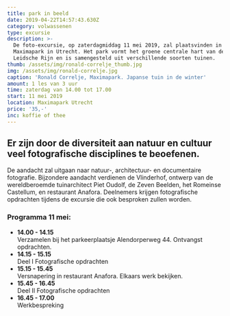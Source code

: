```yaml
---
title: park in beeld
date: 2019-04-22T14:57:43.630Z
category: volwassenen
type: excursie
description: >-
  De foto-excursie, op zaterdagmiddag 11 mei 2019, zal plaatsvinden in het
  Maximapark in Utrecht. Het park vormt het groene centrale hart van de wijk
  Leidsche Rijn en is samengesteld uit verschillende soorten tuinen.
thumb: /assets/img/ronald-correlje_thumb.jpg
img: /assets/img/ronald-correlje.jpg
caption: 'Ronald Correlje, Maximapark. Japanse tuin in de winter'
amount: 1 les van 3 uur
time: zaterdag van 14.00 tot 17.00
start: 11 mei 2019
location: Maximapark Utrecht
price: '35,-'
inc: koffie of thee
---
```

## Er zijn door de diversiteit aan natuur en cultuur veel fotografische disciplines te beoefenen.

De aandacht zal uitgaan naar natuur-, architectuur- en documentaire fotografie. Bijzondere aandacht verdienen de Vlinderhof, ontwerp van de wereldberoemde tuinarchitect Piet Oudolf, de Zeven Beelden, het Romeinse Castellum, en restaurant Anafora. Deelnemers krijgen fotografische opdrachten tijdens de excursie die ook besproken zullen worden. 

### Programma 11 mei:

* **14.00 - 14.15**<br>
  Verzamelen bij het parkeerplaatsje Alendorperweg 44.   Ontvangst opdrachten.
* **14.15 - 15.15**<br>
  Deel I Fotografische opdrachten 
* **15.15 - 15.45**<br>
  Versnapering in restaurant Anafora. Elkaars werk bekijken.
* **15.45 - 16.45**<br>
  Deel II Fotografische opdrachten
* **16.45 - 17.00**<br>
  Werkbespreking
